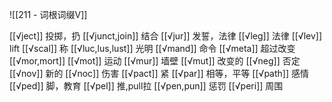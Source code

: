 ![[211 - 词根词缀V]]

[[√ject]] 投掷，扔
[[√junct,join]] 结合
[[√jur]] 发誓，法律
[[√leg]] 法律
[[√lev]] lift
[[√scal]] 称
[[√luc,lus,lust]] 光明
[[√mand]] 命令
[[√meta]] 超过改变
[[√mor,mort]]
[[√mot]] 运动
[[√mur]] 墙壁
[[√mut]] 改变的
[[√neg]] 否定
[[√nov]] 新的
[[√noc]] 伤害
[[√pact]] 紧
[[√par]] 相等，平等
[[√path]] 感情
[[√ped]] 脚，教育
[[√pel]] 推,pull拉
[[√pen,pun]] 惩罚
[[√peri]] 周围